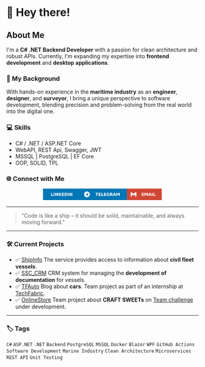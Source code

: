 # 👋 Hey there!

## About Me

I'm a **C# .NET Backend Developer** with a passion for clean architecture and robust APIs. Currently, I'm expanding my expertise into **frontend development** and **desktop applications**.

### 🌊 My Background
With hands-on experience in the **maritime industry** as an **engineer**, **designer**, and **surveyor**, I bring a unique perspective to software development, blending precision and problem-solving from the real world into the digital one.

### 💻 Skills
- C# / .NET / ASP.NET Core
- WebAPI, REST Api, Swagger, JWT
- MSSQL | PostgreSQL | EF Core
- OOP, SOLID, TPL

### 🌐 Connect with Me
<p align="left" style="display: flex; justify-content: center;">
  <a href="https://www.linkedin.com/in/romanprybluda/">
    <img src="https://github.com/RomanPrybluda/RomanPrybluda/blob/main/assets/linkedin.svg" alt="LinkedIn" height="30"/>
  </a>
  <a href="https://t.me/RPrybluda">
    <img src="https://github.com/RomanPrybluda/RomanPrybluda/blob/main/assets/telegram.svg" alt="Telegram" height="30"/>
  </a>
  <a href="mailto:r.prybluda.dev@gmail.com">
    <img src="https://github.com/RomanPrybluda/RomanPrybluda/blob/main/assets/gmail.svg" alt="Email" height="30"/>
  </a>
</p>

---

> "Code is like a ship – it should be solid, maintainable, and always moving forward."

---

### 🛠️ Current Projects
- ✅ [ShipInfo](https://github.com/RomanPrybluda/ShipInfo) The service provides access to information about **civil fleet vessels**.
- ✅ [SSC_CRM](https://github.com/RomanPrybluda/SSC_CRM) CRM system for managing the **development of documentation** for vessels.
- ✅ [TFAuto](https://github.com/RomanPrybluda/TFAuto) Blog about **cars**. Team project as part of an internship at [TechFabric](https://www.techfabric.com/).
- ✅ [OnlineStore](https://github.com/RomanPrybluda/OnlineStore) Team project about **CRAFT SWEETs** on [Team challenge](https://teamchallenge.io/) under development.

---

### 🏷️ Tags
`C#` `ASP.NET` `.NET` `Backend` `PostgreSQL` `MSSQL` `Docker` `Blazor` `WPF` `GitHub Actions` `Software Development` `Marine Industry` `Clean Architecture` `Microservices` `REST API` `Unit Testing`


